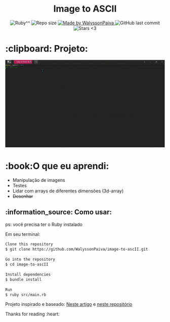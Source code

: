 <h1 align="center">
    Image to ASCII
</h1>
<p align="center">
   <a>
    <img alt="Ruby^^" src="https://img.shields.io/github/languages/top/WalyssonPaiva/image-to-ascII">
  </a>

  <img alt="Repo size" src="https://img.shields.io/github/repo-size/WalyssonPaiva/image-to-ascII">
	
<a target="_blank" href="https://www.linkedin.com/in/walyssonpaiva">
    <img alt="Made by WalyssonPaiva" src="https://img.shields.io/badge/Made%20By-WalyssonPaiva-brightgreen">
  </a>

  <a>
    <img alt="GitHub last commit" src="https://img.shields.io/github/last-commit/WalyssonPaiva/image-to-ascII">
  </a>

 
  <img alt="Stars <3" src="https://img.shields.io/github/stars/WalyssonPaiva/image-to-ascII?style=social">
</p>
<h1>
  :clipboard: Projeto:
</h1>
<img alt="Converting an image into ascII art" src="assets/example.gif">


<h1>:book:O que eu aprendi:</h1>
<ul>
<li> Manipulação de imagens</li>
<li> Testes</li>
<li> Lidar com arrays de diferentes dimensões (3d-array)</li>
<li> <s>Desenhar</s></li>
</ul>

<h2>:information_source: Como usar: </h2>
<p> ps: você precisa ter o Ruby instalado </p>
Em seu terminal:

``` 
Clone this repository
$ git clone https://github.com/WalyssonPaiva/image-to-ascII.git

Go into the repository
$ cd image-to-ascII

Install dependencies
$ bundle install

Run
$ ruby src/main.rb

```
<p>Projeto inspirado e baseado: <a href="https://robertheaton.com/2018/06/12/programming-projects-for-advanced-beginners-ascii-art/">Neste artigo</a> 
e <a href="https://github.com/savio-matheus/ascii_inator">neste repositório</a> </p>
<p>Thanks for reading :heart:</p>
